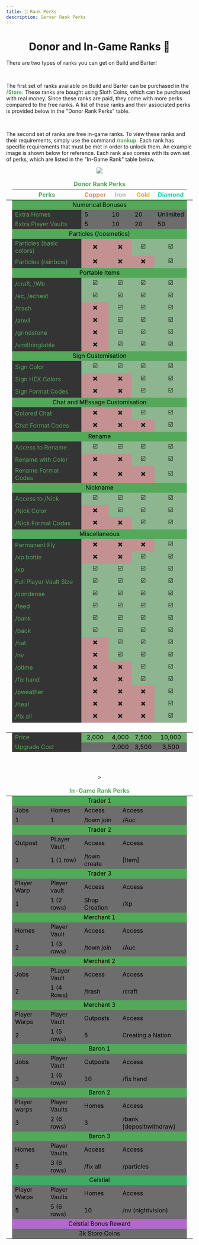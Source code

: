 ```yaml
---
title: 👑 Rank Perks
description: Server Rank Perks
---
```



<center><h1><b></b>Donor and In-Game Ranks 👑</b></h1></center>

 There are two types of ranks you can get on Build and Barter!

<br>

The first set of ranks available on Build and Barter can be purchased in the <span style="color:#54a85a;"><b>/Store.</b></span> These ranks are bought using Sloth Coins, which can be purchased with real money. Since these ranks are paid, they come with more perks compared to the free ranks. A list of these ranks and their associated perks is provided below in the "Donor Rank Perks" table.

<br>

The second set of ranks are free in-game ranks. To view these ranks and their requirements, simply use the command <span style="color:#54a85a;"><b>/rankup.</b></span> Each rank has specific requirements that must be met in order to unlock them. An example image is shown below for reference. Each rank also comes with its own set of perks, which are listed in the "In-Game Rank" table below.


<p align="center">
   <img src=/img/Rank_image.png" />


<table>
  <thead>
    <tr>
      <td scope="row" colspan="7" style="color:#54a85a"><center><b>Donor Rank Perks</b></center></td>
    </tr>
    <tr>
      <td></td>
      <th scope="col" style="color:#54a85a">Perks</th>
      <th scope="col" style="color:#dd8b58">Copper</th>
      <th scope="col" style="color:#b2b2b2">Iron</th>
      <th scope="col" style="color:#d8b317">Gold</th>
      <th scope="col" style="color:#22c5ac">Diamond</th>
      <td></td>
    </tr>
  </thead>
  <tbody>
    <tr>
        <td></td>
      <td scope="row" colspan="5" bgcolor="#54a85a" style="color:#000000"><center>Numerical Bonuses</center></td>
      <td></td>
      </tr>
      <tr>
      <td></td>
      <td scope="row" bgcolor="#343434" style="color:#54a85a">Extra Homes</td>
      <td bgcolor="#6d6d6d" style="color:#000000">5</td>
      <td bgcolor="#6d6d6d" style="color:#000000">10</td>
      <td bgcolor="#6d6d6d" style="color:#000000">20</td>
      <td bgcolor="#6d6d6d" style="color:#000000">Unlimited</td>
      <td></td>
    </tr>
    <tr>
      <td></td>
      <td scope="row" bgcolor="#343434" style="color:#54a85a">Extra Player Vaults</td>
      <td bgcolor="#6d6d6d" style="color:#000000">5</td>
      <td bgcolor="#6d6d6d" style="color:#000000">10</td>
      <td bgcolor="#6d6d6d" style="color:#000000">20</td>
      <td bgcolor="#6d6d6d" style="color:#000000">50</td>
      <td></td>
    <tr>
        <td></td>
      <td scope="row" colspan="5" bgcolor="#54a85a" style="color:#000000"><center>Particles (/cosmetics)</center></td>
      <td></td>
      </tr>
      <tr>
    <tr>
      <td></td>
        <td scope="row" bgcolor="#343434" style="color:#54a85a">Particles (basic colors)</td>
        <td bgcolor="#c39191"><center>✖️</center></td>
        <td bgcolor="#c39191"><center>✖️</center></td>
        <td bgcolor="#8db58f"><center>☑️</center></td>
        <td bgcolor="#8db58f"><center>☑️</center></td>
      <td></td>
    </tr>
    <tr>
      <td></td>
        <td scope="row" bgcolor="#343434" style="color:#54a85a">Particles (rainbow)</td>
        <td bgcolor="#c39191"><center>✖️</center></td>
        <td bgcolor="#c39191"><center>✖️</center></td>
        <td bgcolor="#c39191"><center>✖️</center></td>
        <td bgcolor="#8db58f"><center>☑️</center></td>
      <td></td>
    <tr>
        <td></td>
      <td scope="row" colspan="5" bgcolor="#54a85a" style="color:#000000"><center>Portable Items</center></td>
      <td></td>
      </tr>
      <tr>
    <tr>
      <td></td>
      <td scope="row" bgcolor="#343434" style="color:#54a85a">/craft, /Wb </td>
        <td bgcolor="#8db58f"><center>☑️</center></td>
        <td bgcolor="#8db58f"><center>☑️</center></td>
        <td bgcolor="#8db58f"><center>☑️</center></td>
        <td bgcolor="#8db58f"><center>☑️</center></td>
      <td></td>
    </tr>
    <tr>
      <td></td>
        <td scope="row" bgcolor="#343434" style="color:#54a85a">/ec, /echest</td>
        <td bgcolor="#8db58f"><center>☑️</center></td>
        <td bgcolor="#8db58f"><center>☑️</center></td>
        <td bgcolor="#8db58f"><center>☑️</center></td>
        <td bgcolor="#8db58f"><center>☑️</center></td>
      <td></td>
    </tr>
    <tr>
      <td></td>
        <td scope="row" bgcolor="#343434" style="color:#54a85a">/trash</td>
        <td bgcolor="#c39191"><center>✖️</center></td>
        <td bgcolor="#8db58f"><center>☑️</center></td>
        <td bgcolor="#8db58f"><center>☑️</center></td>
        <td bgcolor="#8db58f"><center>☑️</center></td>
      <td></td>
    </tr>
    <tr>
      <td></td>
        <td scope="row" bgcolor="#343434" style="color:#54a85a">/anvil</td>
        <td bgcolor="#c39191"><center>✖️</center></td>
        <td bgcolor="#8db58f"><center>☑️</center></td>
        <td bgcolor="#8db58f"><center>☑️</center></td>
        <td bgcolor="#8db58f"><center>☑️</center></td>
      <td></td>
    </tr>
    <tr>
      <td></td>
        <td scope="row" bgcolor="#343434" style="color:#54a85a">/grindstone</td>
        <td bgcolor="#c39191"><center>✖️</center></td>
        <td bgcolor="#8db58f"><center>☑️</center></td>
        <td bgcolor="#8db58f"><center>☑️</center></td>
        <td bgcolor="#8db58f"><center>☑️</center></td>
      <td></td>
    </tr>
    <tr>
      <td></td>
        <td scope="row" bgcolor="#343434" style="color:#54a85a">/smithingtable</td>
        <td bgcolor="#c39191"><center>✖️</center></td>
        <td bgcolor="#8db58f"><center>☑️</center></td>
        <td bgcolor="#8db58f"><center>☑️</center></td>
        <td bgcolor="#8db58f"><center>☑️</center></td>
      <td></td>
    <tr>
        <td></td>
      <td scope="row" colspan="5" bgcolor="#54a85a" style="color:#000000"><center>Sign Customisation</center></td>
      <td></td>
      </tr>
      <tr>
    <tr>
      <td></td>
      <td scope="row" bgcolor="#343434" style="color:#54a85a">Sign Color</td>
        <td bgcolor="#8db58f"><center>☑️</center></td>
        <td bgcolor="#8db58f"><center>☑️</center></td>
        <td bgcolor="#8db58f"><center>☑️</center></td>
        <td bgcolor="#8db58f"><center>☑️</center></td>
      <td></td>
    </tr>
    <tr>
      <td></td>
        <td scope="row" bgcolor="#343434" style="color:#54a85a">Sign HEX Colors</td>
        <td bgcolor="#c39191"><center>✖️</center></td>
        <td bgcolor="#c39191"><center>✖️</center></td>
        <td bgcolor="#8db58f"><center>☑️</center></td>
        <td bgcolor="#8db58f"><center>☑️</center></td>
      <td></td>
    </tr>
    <tr>
      <td></td>
      <td scope="row" bgcolor="#343434" style="color:#54a85a">Sign Format Codes</td>
      <td bgcolor="#c39191"><center>✖️</center></td>
      <td bgcolor="#c39191"><center>✖️</center></td>
        <td bgcolor="#8db58f"><center>☑️</center></td>
        <td bgcolor="#8db58f"><center>☑️</center></td>
      <td></td>
    <tr>
        <td></td>
      <td scope="row" colspan="5" bgcolor="#54a85a" style="color:#000000"><center>Chat and MEssage Customisation</center></td>
      <td></td>
      </tr>
      <tr>
    <tr>
      <td></td>
        <td scope="row" bgcolor="#343434" style="color:#54a85a">Colored Chat</td>
        <td bgcolor="#c39191"><center>✖️</center></td>
        <td bgcolor="#c39191"><center>✖️</center></td>
        <td bgcolor="#8db58f"><center>☑️</center></td>
        <td bgcolor="#8db58f"><center>☑️</center></td>
      <td></td>
    </tr>
    <tr>
      <td></td>
        <td scope="row" bgcolor="#343434" style="color:#54a85a">Chat Format Codes</td>
        <td bgcolor="#c39191"><center>✖️</center></td>
        <td bgcolor="#c39191"><center>✖️</center></td>
        <td bgcolor="#c39191"><center>✖️</center></td>
        <td bgcolor="#8db58f"><center>☑️</center></td>
      <td></td>
    <tr>
        <td></td>
        <td scope="row" colspan="5" bgcolor="#54a85a" style="color:#000000"><center>Rename</center></td>
        <td></td>
      </tr>
      <tr>
    <tr>
      <td></td>
      <td scope="row" bgcolor="#343434" style="color:#54a85a">Access to Rename</td>
        <td bgcolor="#8db58f"><center>☑️</center></td>
        <td bgcolor="#8db58f"><center>☑️</center></td>
        <td bgcolor="#8db58f"><center>☑️</center></td>
        <td bgcolor="#8db58f"><center>☑️</center></td>
      <td></td>
    </tr>
    <tr>
      <td></td>
        <td scope="row" bgcolor="#343434" style="color:#54a85a">Rename with Color</td>
        <td bgcolor="#c39191"><center>✖️</center></td>
        <td bgcolor="#c39191"><center>✖️</center></td>
        <td bgcolor="#8db58f"><center>☑️</center></td>
        <td bgcolor="#8db58f"><center>☑️</center></td>
      <td></td>
    </tr>
    <tr>
      <td></td>
        <td scope="row" bgcolor="#343434" style="color:#54a85a">Rename Format Codes</td>
        <td bgcolor="#c39191"><center>✖️</center></td>
        <td bgcolor="#c39191"><center>✖️</center></td>
        <td bgcolor="#c39191"><center>✖️</center></td>
        <td bgcolor="#8db58f"><center>☑️</center></td>
      <td></td>
    <tr>
        <td></td>
        <td scope="row" colspan="5" bgcolor="#54a85a" style="color:#000000"><center>Nickname</center></td>
        <td></td>
      </tr>
      <tr>
    <tr>
      <td></td>
        <td scope="row" bgcolor="#343434" style="color:#54a85a">Access to /Nick</td>
        <td bgcolor="#8db58f"><center>☑️</center></td>
        <td bgcolor="#8db58f"><center>☑️</center></td>
        <td bgcolor="#8db58f"><center>☑️</center></td>
        <td bgcolor="#8db58f"><center>☑️</center></td>
      <td></td>
    </tr>
    <tr>
      <td></td>
        <td scope="row" bgcolor="#343434" style="color:#54a85a">/Nick Color</td>
        <td bgcolor="#c39191"><center>✖️</center></td>
        <td bgcolor="#8db58f"><center>☑️</center></td>
        <td bgcolor="#8db58f"><center>☑️</center></td>
        <td bgcolor="#8db58f"><center>☑️</center></td>
      <td></td>
    </tr>
    <tr>
      <td></td>
        <td scope="row" bgcolor="#343434" style="color:#54a85a">/Nick Format Codes</td>
        <td bgcolor="#c39191"><center>✖️</center></td>
        <td bgcolor="#c39191"><center>✖️</center></td>
        <td bgcolor="#8db58f"><center>☑️</center></td>
        <td bgcolor="#8db58f"><center>☑️</center></td>
      <td></td>
    <tr>
        <td></td>
      <td scope="row" colspan="5" bgcolor="#54a85a" style="color:#000000"><center>Miscellaneous</center></td>
      <td></td>
      </tr>
      <tr>
    <tr>
      <td></td>
        <td scope="row" bgcolor="#343434" style="color:#54a85a">Permanent Fly</td>
        <td bgcolor="#c39191"><center>✖️</center></td>
        <td bgcolor="#c39191"><center>✖️</center></td>
        <td bgcolor="#c39191"><center>✖️</center></td>
        <td bgcolor="#8db58f"><center>☑️</center></td>
      <td></td>
    </tr>
    <tr>
      <td></td>
        <td scope="row" bgcolor="#343434" style="color:#54a85a">/xp bottle</td>
        <td bgcolor="#c39191"><center>✖️</center></td>
        <td bgcolor="#c39191"><center>✖️</center></td>
        <td bgcolor="#8db58f"><center>☑️</center></td>
        <td bgcolor="#8db58f"><center>☑️</center></td>
      <td></td>
    </tr>
    <tr>
      <td></td>
        <td scope="row" bgcolor="#343434" style="color:#54a85a">/xp</td>
        <td bgcolor="#8db58f"><center>☑️</center></td>
        <td bgcolor="#8db58f"><center>☑️</center></td>
        <td bgcolor="#8db58f"><center>☑️</center></td>
        <td bgcolor="#8db58f"><center>☑️</center></td>
      <td></td>
    </tr>
    <tr>
      <td></td>
        <td scope="row" bgcolor="#343434" style="color:#54a85a">Full Player Vault Size</td>
        <td bgcolor="#8db58f"><center>☑️</center></td>
        <td bgcolor="#8db58f"><center>☑️</center></td>
        <td bgcolor="#8db58f"><center>☑️</center></td>
        <td bgcolor="#8db58f"><center>☑️</center></td>
      <td></td>
    </tr>
    <tr>
      <td></td>
        <td scope="row" bgcolor="#343434" style="color:#54a85a">/condense</td>
        <td bgcolor="#8db58f"><center>☑️</center></td>
        <td bgcolor="#8db58f"><center>☑️</center></td>
        <td bgcolor="#8db58f"><center>☑️</center></td>
        <td bgcolor="#8db58f"><center>☑️</center></td>
      <td></td>
    </tr>
    <tr>
      <td></td>
        <td scope="row" bgcolor="#343434" style="color:#54a85a">/feed</td>
        <td bgcolor="#8db58f"><center>☑️</center></td>
        <td bgcolor="#8db58f"><center>☑️</center></td>
        <td bgcolor="#8db58f"><center>☑️</center></td>
        <td bgcolor="#8db58f"><center>☑️</center></td>
      <td></td>
    </tr>
    <tr>
      <td></td>
        <td scope="row" bgcolor="#343434" style="color:#54a85a">/bank</td>
        <td bgcolor="#8db58f"><center>☑️</center></td>
        <td bgcolor="#8db58f"><center>☑️</center></td>
        <td bgcolor="#8db58f"><center>☑️</center></td>
        <td bgcolor="#8db58f"><center>☑️</center></td>
      <td></td>
    </tr>
    <tr>
      <td></td>
        <td scope="row" bgcolor="#343434" style="color:#54a85a">/back</td>
        <td bgcolor="#8db58f"><center>☑️</center></td>
        <td bgcolor="#8db58f"><center>☑️</center></td>
        <td bgcolor="#8db58f"><center>☑️</center></td>
        <td bgcolor="#8db58f"><center>☑️</center></td>
      <td></td>
    </tr>
    <tr>
      <td></td>
        <td scope="row" bgcolor="#343434" style="color:#54a85a">/hat</td>
        <td bgcolor="#c39191"><center>✖️</center></td>
        <td bgcolor="#8db58f"><center>☑️</center></td>
        <td bgcolor="#8db58f"><center>☑️</center></td>
        <td bgcolor="#8db58f"><center>☑️</center></td>
      <td></td>
    </tr>
    <tr>
      <td></td>
        <td scope="row" bgcolor="#343434" style="color:#54a85a">/nv</td>
        <td bgcolor="#c39191"><center>✖️</center></td>
        <td bgcolor="#8db58f"><center>☑️</center></td>
        <td bgcolor="#8db58f"><center>☑️</center></td>
        <td bgcolor="#8db58f"><center>☑️</center></td>
      <td></td>
    </tr>
    <tr>
      <td></td>
        <td scope="row" bgcolor="#343434" style="color:#54a85a">/ptime</td>
        <td bgcolor="#c39191"><center>✖️</center></td>
        <td bgcolor="#c39191"><center>✖️</center></td>
        <td bgcolor="#8db58f"><center>☑️</center></td>
        <td bgcolor="#8db58f"><center>☑️</center></td>
      <td></td>
    </tr>
    <tr>
      <td></td>
        <td scope="row" bgcolor="#343434" style="color:#54a85a">/fix hand</td>
        <td bgcolor="#c39191"><center>✖️</center></td>
        <td bgcolor="#c39191"><center>✖️</center></td>
        <td bgcolor="#8db58f"><center>☑️</center></td>
        <td bgcolor="#8db58f"><center>☑️</center></td>
      <td></td>
    </tr>
    <tr>
      <td></td>
        <td scope="row" bgcolor="#343434" style="color:#54a85a">/pweather</td>
        <td bgcolor="#c39191"><center>✖️</center></td>
        <td bgcolor="#c39191"><center>✖️</center></td>
        <td bgcolor="#c39191"><center>✖️</center></td>
        <td bgcolor="#8db58f"><center>☑️</center></td>
      <td></td>
    </tr>
    <tr>
      <td></td>
      <td scope="row" bgcolor="#343434" style="color:#54a85a">/heal</td>
      <td bgcolor="#c39191"><center>✖️</center></td>
      <td bgcolor="#c39191"><center>✖️</center></td>
      <td bgcolor="#c39191"><center>✖️</center></td>
      <td bgcolor="#8db58f"><center>☑️</td>
      <td></td>
    </tr>
    <tr>
      <td></td>
        <td scope="row" bgcolor="#343434" style="color:#54a85a">/fix all</td>
        <td bgcolor="#c39191"><center>✖️</center></td>
        <td bgcolor="#c39191"><center>✖️</center></td>
        <td bgcolor="#c39191"><center>✖️</center></td>
        <td bgcolor="#8db58f"><center>☑️</center></td>
      <td></td>
    </tr>
    <tr>
      <td scope="row" colspan="7">‎ </td>
    </tr>
  </tbody>
  <tfoot>
    <tr>
      <td></td>
      <td scope="row" bgcolor="#343434" style="color:#54a85a">Price</td>
      <td bgcolor="#70ac70" style="color:#000000"><center>2,000</td>
      <td bgcolor="#70ac70" style="color:#000000"><center>4,000</td>
      <td bgcolor="#70ac70" style="color:#000000"><center>7,500</td>
      <td bgcolor="#70ac70" style="color:#000000"><center>10,000</td>
      <td></td>
    </tr>
    <tr>
      <td></td>
      <td scope="row" bgcolor="#343434" style="color:#54a85a">Upgrade Cost</td>
      <td bgcolor="#6d6d6d"></td>
      <td bgcolor="#6d6d6d" style="color:#000000"><center>2,000</td>
      <td bgcolor="#6d6d6d" style="color:#000000"><center>3,500</td>
      <td bgcolor="#6d6d6d" style="color:#000000"><center>3,500</td>
      <td></td>
    </tr>
    <tr>
      <td scope="row" colspan="7">‎ </td>
    </tr>
  </tfoot>
</table>


<br>

<table>
  <thead>
    <tr>
      <td scope="row" colspan="7" style="color:#54a85a"><center><b>In-Game Rank Perks</b></center></td>
    </tr>
    <tr>
    </tr>
  </thead>
  <tbody>
    <tr>
        <td></td>
      <td scope="row" colspan="4" bgcolor="#54a85a" style="color:#000000"><center>Trader 1</center></td>
      <td></td>
      </tr>
      <tr>
      <td></td>
      <td bgcolor="#6d6d6d" style="color:#000000">Jobs</td>
      <td bgcolor="#6d6d6d" style="color:#000000">Homes</td>
      <td bgcolor="#6d6d6d" style="color:#000000">Access</td>
      <td bgcolor="#6d6d6d" style="color:#000000">Access</td>
      <td></td>
    </tr>
    <tr>
      <td></td>
      <td bgcolor="#6d6d6d" style="color:#000000">1</td>
      <td bgcolor="#6d6d6d" style="color:#000000">1</td>
      <td bgcolor="#6d6d6d" style="color:#000000">/town join</td>
      <td bgcolor="#6d6d6d" style="color:#000000">/Auc</td>>
      <td></td>
    <tr>
         <tr>
        <td></td>
      <td scope="row" colspan="4" bgcolor="#54a85a" style="color:#000000"><center>Trader 2</center></td>
      <td></td>
      </tr>
      <tr>
      <td></td>
      <td bgcolor="#6d6d6d" style="color:#000000">Outpost</td>
      <td bgcolor="#6d6d6d" style="color:#000000">PLayer Vault</td>
      <td bgcolor="#6d6d6d" style="color:#000000">Access</td>
      <td bgcolor="#6d6d6d" style="color:#000000">Access</td>
      <td></td>
    </tr>
    <tr>
      <td></td>
      <td bgcolor="#6d6d6d" style="color:#000000">1</td>
      <td bgcolor="#6d6d6d" style="color:#000000">1 (1 row)</td>
      <td bgcolor="#6d6d6d" style="color:#000000">/town create</td>
      <td bgcolor="#6d6d6d" style="color:#000000">[Item]</td>
      <td></td>
    <tr>
         <tr>
        <td></td>
      <td scope="row" colspan="4" bgcolor="#54a85a" style="color:#000000"><center>Trader 3</center></td>
      <td></td>
      </tr>
      <tr>
      <td></td>
      <td bgcolor="#6d6d6d" style="color:#000000">Player Warp</td>
      <td bgcolor="#6d6d6d" style="color:#000000">Player vault</td>
      <td bgcolor="#6d6d6d" style="color:#000000">Access</td>
      <td bgcolor="#6d6d6d" style="color:#000000">Access</td>
      <td></td>
    </tr>
    <tr>
      <td></td>
      <td bgcolor="#6d6d6d" style="color:#000000">1</td>
      <td bgcolor="#6d6d6d" style="color:#000000">1 (2 rows)</td>
      <td bgcolor="#6d6d6d" style="color:#000000">Shop Creation</td>
      <td bgcolor="#6d6d6d" style="color:#000000">/Xp</td>
      <td></td>
    <tr>
         <tr>
        <td></td>
      <td scope="row" colspan="4" bgcolor="#54a85a" style="color:#000000"><center>Merchant 1</center></td>
      <td></td>
      </tr>
      <tr>
      <td></td>
      <td bgcolor="#6d6d6d" style="color:#000000">Homes</td>
      <td bgcolor="#6d6d6d" style="color:#000000">Player Vault</td>
      <td bgcolor="#6d6d6d" style="color:#000000">Access</td>
      <td bgcolor="#6d6d6d" style="color:#000000">Access</td>
      <td></td>
    </tr>
    <tr>
      <td></td>
      <td bgcolor="#6d6d6d" style="color:#000000">2</td>
      <td bgcolor="#6d6d6d" style="color:#000000">1 (3 rows)</td>
      <td bgcolor="#6d6d6d" style="color:#000000">/town join</td>
      <td bgcolor="#6d6d6d" style="color:#000000">/Auc</td>
      <td></td>
    <tr>
         <tr>
        <td></td>
      <td scope="row" colspan="4" bgcolor="#54a85a" style="color:#000000"><center>Merchant 2</center></td>
      <td></td>
      </tr>
      <tr>
      <td></td>
      <td bgcolor="#6d6d6d" style="color:#000000">Jobs</td>
      <td bgcolor="#6d6d6d" style="color:#000000">PLayer Vault</td>
      <td bgcolor="#6d6d6d" style="color:#000000">Access</td>
      <td bgcolor="#6d6d6d" style="color:#000000">Access</td>
      <td></td>
    </tr>
    <tr>
      <td></td>
      <td bgcolor="#6d6d6d" style="color:#000000">2</td>
      <td bgcolor="#6d6d6d" style="color:#000000">1 (4 Rows)</td>
      <td bgcolor="#6d6d6d" style="color:#000000">/trash</td>
      <td bgcolor="#6d6d6d" style="color:#000000">/craft</td>
      <td></td>
    <tr>
         <tr>
        <td></td>
      <td scope="row" colspan="4" bgcolor="#54a85a" style="color:#000000"><center>Merchant 3</center></td>
      <td></td>
      </tr>
      <tr>
      <td></td>
      <td bgcolor="#6d6d6d" style="color:#000000">Player Warps</td>
      <td bgcolor="#6d6d6d" style="color:#000000">Player Vault</td>
      <td bgcolor="#6d6d6d" style="color:#000000">Outposts</td>
      <td bgcolor="#6d6d6d" style="color:#000000">Access</td>
      <td></td>
    </tr>
    <tr>
      <td></td>
      <td bgcolor="#6d6d6d" style="color:#000000">2</td>
      <td bgcolor="#6d6d6d" style="color:#000000">1 (5 rows)</td>
      <td bgcolor="#6d6d6d" style="color:#000000">5</td>
      <td bgcolor="#6d6d6d" style="color:#000000">Creating a Nation</td>
      <td></td>
    <tr>
         <tr>
        <td></td>
      <td scope="row" colspan="4" bgcolor="#54a85a" style="color:#000000"><center>Baron 1</center></td>
      <td></td>
      </tr>
      <tr>
      <td></td>
      <td bgcolor="#6d6d6d" style="color:#000000">Jobs</td>
      <td bgcolor="#6d6d6d" style="color:#000000">Player Vault</td>
      <td bgcolor="#6d6d6d" style="color:#000000">Outposts</td>
      <td bgcolor="#6d6d6d" style="color:#000000">Access</td>
      <td></td>
    </tr>
    <tr>
      <td></td>
      <td bgcolor="#6d6d6d" style="color:#000000">3</td>
      <td bgcolor="#6d6d6d" style="color:#000000">1 (6 rows)</td>
      <td bgcolor="#6d6d6d" style="color:#000000">10</td>
      <td bgcolor="#6d6d6d" style="color:#000000">/fix hand</td>
      <td></td>
    <tr>
         <tr>
        <td></td>
      <td scope="row" colspan="4" bgcolor="#54a85a" style="color:#000000"><center>Baron 2</center></td>
      <td></td>
      </tr>
      <tr>
      <td></td>
      <td bgcolor="#6d6d6d" style="color:#000000">Player warps</td>
      <td bgcolor="#6d6d6d" style="color:#000000">Player Vaults</td>
      <td bgcolor="#6d6d6d" style="color:#000000">Homes</td>
      <td bgcolor="#6d6d6d" style="color:#000000">Access</td>
      <td></td>
    </tr>
    <tr>
      <td></td>
      <td bgcolor="#6d6d6d" style="color:#000000">3</td>
      <td bgcolor="#6d6d6d" style="color:#000000">2 (6 rows)</td>
      <td bgcolor="#6d6d6d" style="color:#000000">3</td>
      <td bgcolor="#6d6d6d" style="color:#000000">/bank [deposit\withdraw]</td>
      <td></td>
    <tr>
         <tr>
        <td></td>
      <td scope="row" colspan="4" bgcolor="#54a85a" style="color:#000000"><center>Baron 3</center></td>
      <td></td>
      </tr>
      <tr>
      <td></td>
      <td bgcolor="#6d6d6d" style="color:#000000">Homes</td>
      <td bgcolor="#6d6d6d" style="color:#000000">Player Vaults</td>
      <td bgcolor="#6d6d6d" style="color:#000000">Access</td>
      <td bgcolor="#6d6d6d" style="color:#000000">Access</td>
      <td></td>
    </tr>
    <tr>
      <td></td>
      <td bgcolor="#6d6d6d" style="color:#000000">5</td>
      <td bgcolor="#6d6d6d" style="color:#000000">3 (6 rows)</td>
      <td bgcolor="#6d6d6d" style="color:#000000">/fix all</td>
      <td bgcolor="#6d6d6d" style="color:#000000">/particles</td>
     <td></td>
    <tr>
         <tr>
        <td></td>
      <td scope="row" colspan="4" bgcolor="#3faa66" style="color:#000000"><center>Celstial</center></td>
      <td></td>
      </tr>
      <tr>
      <td></td>
      <td bgcolor="#6d6d6d" style="color:#000000">Player Warps</td>
      <td bgcolor="#6d6d6d" style="color:#000000">Player Vaults</td>
      <td bgcolor="#6d6d6d" style="color:#000000">Homes</td>
      <td bgcolor="#6d6d6d" style="color:#000000">Access</td>
      <td></td>
    </tr>
    <tr>
      <td></td>
      <td bgcolor="#6d6d6d" style="color:#000000">5</td>
      <td bgcolor="#6d6d6d" style="color:#000000">5 (6 rows)</td>
      <td bgcolor="#6d6d6d" style="color:#000000">10</td>
      <td bgcolor="#6d6d6d" style="color:#000000">/nv (nightvision)</td>
     <td></td>
         <tr>
        <td></td>
      <td scope="row" colspan="4" bgcolor="#b269cc" style="color:#000000"><center>Celstial Bonus Reward</center></td>
      <td></td>
      </tr>
      <tr>
      <td></td>
 <td scope="row" colspan="4" bgcolor="#6d6d6d" style="color:#000000"><center>3k Store Coins</center></td>
     <td></td>
    </tr>
  <tfoot>
    <tr>
      <td scope="row" colspan="7">‎ </td>
    </tr>
  </tfoot>
 </table>

